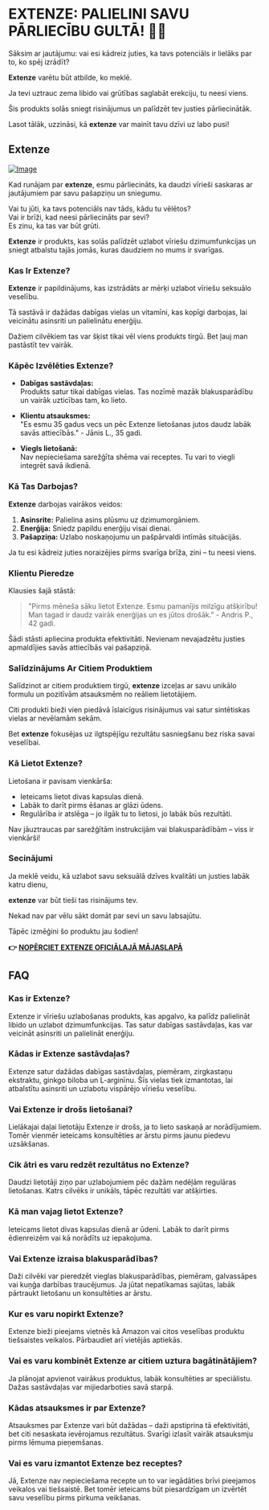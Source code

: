 # EXTENZE: PALIELINI SAVU PĀRLIECĪBU GULTĀ! 💪✨

Sāksim ar jautājumu: vai esi kādreiz juties, ka tavs potenciāls ir lielāks par to, ko spēj izrādīt? 

**Extenze** varētu būt atbilde, ko meklē. 

Ja tevi uztrauc zema libido vai grūtības saglabāt erekciju, tu neesi viens. 

Šis produkts solās sniegt risinājumus un palīdzēt tev justies pārliecinātāk. 

Lasot tālāk, uzzināsi, kā **extenze** var mainīt tavu dzīvi uz labo pusi!

## Extenze

[![Image](https://www2.sellhealth.com/53/extenze_box_lg.jpg)](https://gchaffi.com/2E3E3Or2)

Kad runājam par **extenze**, esmu pārliecināts, ka daudzi vīrieši saskaras ar jautājumiem par savu pašapziņu un sniegumu. 

Vai tu jūti, ka tavs potenciāls nav tāds, kādu tu vēlētos?  
Vai ir brīži, kad neesi pārliecināts par sevi?  
Es zinu, ka tas var būt grūti.

**Extenze** ir produkts, kas solās palīdzēt uzlabot vīriešu dzimumfunkcijas un sniegt atbalstu tajās jomās, kuras daudziem no mums ir svarīgas. 

### Kas Ir Extenze?

**Extenze** ir papildinājums, kas izstrādāts ar mērķi uzlabot vīriešu seksuālo veselību. 

Tā sastāvā ir dažādas dabīgas vielas un vitamīni, kas kopīgi darbojas, lai veicinātu asinsriti un palielinātu enerģiju.

Dažiem cilvēkiem tas var šķist tikai vēl viens produkts tirgū. Bet ļauj man pastāstīt tev vairāk.

### Kāpēc Izvēlēties Extenze?

- **Dabīgas sastāvdaļas:**  
  Produkts satur tikai dabīgas vielas. Tas nozīmē mazāk blakusparādību un vairāk uzticības tam, ko lieto.
  
- **Klientu atsauksmes:**  
  "Es esmu 35 gadus vecs un pēc Extenze lietošanas jutos daudz labāk savās attiecībās." - Jānis L., 35 gadi.

- **Viegls lietošanā:**  
  Nav nepieciešama sarežģīta shēma vai receptes. Tu vari to viegli integrēt savā ikdienā.

### Kā Tas Darbojas?

**Extenze** darbojas vairākos veidos:

1. **Asinsrite:** Palielina asins plūsmu uz dzimumorgāniem.
2. **Enerģija:** Sniedz papildu enerģiju visai dienai.
3. **Pašapziņa:** Uzlabo noskaņojumu un pašpārvaldi intīmās situācijās.

Ja tu esi kādreiz juties noraizējies pirms svarīga brīža, zini – tu neesi viens.

### Klientu Pieredze

Klausies šajā stāstā:  

> "Pirms mēneša sāku lietot Extenze. Esmu pamanījis milzīgu atšķirību! Man tagad ir daudz vairāk enerģijas un es jūtos drošāk." - Andris P., 42 gadi.

Šādi stāsti apliecina produkta efektivitāti. Nevienam nevajadzētu justies apmaldījies savās attiecībās vai pašapziņā.

### Salīdzinājums Ar Citiem Produktiem

Salīdzinot ar citiem produktiem tirgū, **extenze** izceļas ar savu unikālo formulu un pozitīvām atsauksmēm no reāliem lietotājiem. 

Citi produkti bieži vien piedāvā īslaicīgus risinājumus vai satur sintētiskas vielas ar nevēlamām sekām.

Bet **extenze** fokusējas uz ilgtspējīgu rezultātu sasniegšanu bez riska savai veselībai.

### Kā Lietot Extenze?

Lietošana ir pavisam vienkārša:

- Ieteicams lietot divas kapsulas dienā.
- Labāk to darīt pirms ēšanas ar glāzi ūdens.
- Regulārība ir atslēga – jo ilgāk tu to lietosi, jo labāk būs rezultāti.

Nav jāuztraucas par sarežģītām instrukcijām vai blakusparādībām – viss ir vienkārši!

### Secinājumi

Ja meklē veidu, kā uzlabot savu seksuālā dzīves kvalitāti un justies labāk katru dienu,

**extenze** var būt tieši tas risinājums tev. 

Nekad nav par vēlu sākt domāt par sevi un savu labsajūtu. 

Tāpēc izmēģini šo produktu jau šodien!



**👉 [NOPĒRCIET EXTENZE OFICIĀLAJĀ MĀJASLAPĀ](https://gchaffi.com/2E3E3Or2)**

## FAQ

### Kas ir Extenze?
Extenze ir vīriešu uzlabošanas produkts, kas apgalvo, ka palīdz palielināt libido un uzlabot dzimumfunkcijas. Tas satur dabīgas sastāvdaļas, kas var veicināt asinsriti un palielināt enerģiju.

### Kādas ir Extenze sastāvdaļas?
Extenze satur dažādas dabīgas sastāvdaļas, piemēram, zirgkastaņu ekstraktu, ginkgo biloba un L-arginīnu. Šīs vielas tiek izmantotas, lai atbalstītu asinsriti un uzlabotu vispārējo vīriešu veselību.

### Vai Extenze ir drošs lietošanai?
Lielākajai daļai lietotāju Extenze ir drošs, ja to lieto saskaņā ar norādījumiem. Tomēr vienmēr ieteicams konsultēties ar ārstu pirms jaunu piedevu uzsākšanas.

### Cik ātri es varu redzēt rezultātus no Extenze?
Daudzi lietotāji ziņo par uzlabojumiem pēc dažām nedēļām regulāras lietošanas. Katrs cilvēks ir unikāls, tāpēc rezultāti var atšķirties.

### Kā man vajag lietot Extenze?
Ieteicams lietot divas kapsulas dienā ar ūdeni. Labāk to darīt pirms ēdienreizēm vai kā norādīts uz iepakojuma.

### Vai Extenze izraisa blakusparādības?
Daži cilvēki var pieredzēt vieglas blakusparādības, piemēram, galvassāpes vai kuņģa darbības traucējumus. Ja jūtat nepatīkamas sajūtas, labāk pārtraukt lietošanu un konsultēties ar ārstu.

### Kur es varu nopirkt Extenze?
Extenze bieži pieejams vietnēs kā Amazon vai citos veselības produktu tiešsaistes veikalos. Pārbaudiet arī vietējās aptiekās.

### Vai es varu kombinēt Extenze ar citiem uztura bagātinātājiem?
Ja plānojat apvienot vairākus produktus, labāk konsultēties ar speciālistu. Dažas sastāvdaļas var mijiedarboties savā starpā.

### Kādas atsauksmes ir par Extenze?
Atsauksmes par Extenze vari būt dažādas – daži apstiprina tā efektivitāti, bet citi nesaskata ievērojamus rezultātus. Svarīgi izlasīt vairāk atsauksmju pirms lēmuma pieņemšanas.

### Vai es varu izmantot Extenze bez receptes?
Jā, Extenze nav nepieciešama recepte un to var iegādāties brīvi pieejamos veikalos vai tiešsaistē. Bet tomēr ieteicams būt piesardzīgam un izvērtēt savu veselību pirms pirkuma veikšanas.